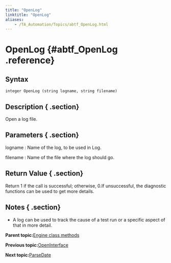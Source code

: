 ```yaml
--- 
title: "OpenLog"
linktitle: "OpenLog"
aliases: 
    - /TA_Automation/Topics/abtf_OpenLog.html
---
```

# OpenLog {#abtf_OpenLog .reference}

## Syntax

`integer OpenLog (string logname, string filename)`

## Description { .section}

Open a log file.

## Parameters { .section}

logname
:   Name of the log, to be used in Log.

filename
:   Name of the file where the log should go.

## Return Value { .section}

Return 1 if the call is successful; otherwise, 0.If unsuccessful, the diagnostic functions can be used to get more details.

## Notes { .section}

-   A log can be used to track the cause of a test run or a specific aspect of that in more detail.

**Parent topic:**[Engine class methods](../../TA_Automation/Topics/abtf_Engine_classes.html)

**Previous topic:**[OpenInterface](../../TA_Automation/Topics/abtf_OpenInterface.html)

**Next topic:**[ParseDate](../../TA_Automation/Topics/abtf_ParseDate.html)

